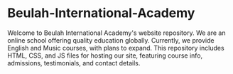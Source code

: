 # Beulah-International-Academy
Welcome to Beulah International Academy's website repository. We are an online school offering quality education globally. Currently, we provide English and Music courses, with plans to expand. This repository includes HTML, CSS, and JS files for hosting our site, featuring course info, admissions, testimonials, and contact details.
